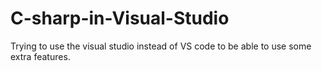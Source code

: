 # C-sharp-in-Visual-Studio
Trying to use the visual studio instead of VS code to be able to use some extra features.
